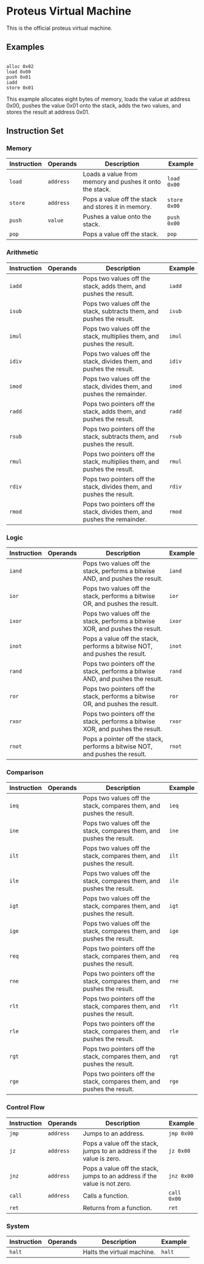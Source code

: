 # Proteus Virtual Machine

This is the official proteus virtual machine.

## Examples
```

alloc 0x02
load 0x00
push 0x01
iadd
store 0x01

```

This example allocates eight bytes of memory, loads the value at address 0x00, pushes the value 0x01 onto the stack, adds the two values, and stores the result at address 0x01.

## Instruction Set

### Memory

| Instruction | Operands  | Description                                             | Example      |
|-------------|-----------|---------------------------------------------------------|--------------|
| `load`      | `address` | Loads a value from memory and pushes it onto the stack. | `load 0x00`  |
| `store`     | `address` | Pops a value off the stack and stores it in memory.     | `store 0x00` |
| `push`      | `value`   | Pushes a value onto the stack.                          | `push 0x00`  |
| `pop`       |           | Pops a value off the stack.                             | `pop`        |
### Arithmetic

| Instruction | Operands | Description                                                              | Example |
|-------------|----------|--------------------------------------------------------------------------|---------|
| `iadd`      |          | Pops two values off the stack, adds them, and pushes the result.         | `iadd`  |
| `isub`      |          | Pops two values off the stack, subtracts them, and pushes the result.    | `isub`  |
| `imul`      |          | Pops two values off the stack, multiplies them, and pushes the result.   | `imul`  |
| `idiv`      |          | Pops two values off the stack, divides them, and pushes the result.      | `idiv`  |
| `imod`      |          | Pops two values off the stack, divides them, and pushes the remainder.   | `imod`  |
| `radd`      |          | Pops two pointers off the stack, adds them, and pushes the result.       | `radd`  |
| `rsub`      |          | Pops two pointers off the stack, subtracts them, and pushes the result.  | `rsub`  |
| `rmul`      |          | Pops two pointers off the stack, multiplies them, and pushes the result. | `rmul`  |
| `rdiv`      |          | Pops two pointers off the stack, divides them, and pushes the result.    | `rdiv`  |
| `rmod`      |          | Pops two pointers off the stack, divides them, and pushes the remainder. | `rmod`  |

### Logic

| Instruction | Operands | Description                                                                     | Example |
|-------------|----------|---------------------------------------------------------------------------------|---------|
| `iand`      |          | Pops two values off the stack, performs a bitwise AND, and pushes the result.   | `iand`  |
| `ior`       |          | Pops two values off the stack, performs a bitwise OR, and pushes the result.    | `ior`   |
| `ixor`      |          | Pops two values off the stack, performs a bitwise XOR, and pushes the result.   | `ixor`  |
| `inot`      |          | Pops a value off the stack, performs a bitwise NOT, and pushes the result.      | `inot`  |
| `rand`      |          | Pops two pointers off the stack, performs a bitwise AND, and pushes the result. | `rand`  |
| `ror`       |          | Pops two pointers off the stack, performs a bitwise OR, and pushes the result.  | `ror`   |
| `rxor`      |          | Pops two pointers off the stack, performs a bitwise XOR, and pushes the result. | `rxor`  |
| `rnot`      |          | Pops a pointer off the stack, performs a bitwise NOT, and pushes the result.    | `rnot`  |

### Comparison

| Instruction | Operands | Description                                                            | Example |
|-------------|----------|------------------------------------------------------------------------|---------|
| `ieq`       |          | Pops two values off the stack, compares them, and pushes the result.   | `ieq`   |
| `ine`       |          | Pops two values off the stack, compares them, and pushes the result.   | `ine`   |
| `ilt`       |          | Pops two values off the stack, compares them, and pushes the result.   | `ilt`   |
| `ile`       |          | Pops two values off the stack, compares them, and pushes the result.   | `ile`   |
| `igt`       |          | Pops two values off the stack, compares them, and pushes the result.   | `igt`   |
| `ige`       |          | Pops two values off the stack, compares them, and pushes the result.   | `ige`   |
| `req`       |          | Pops two pointers off the stack, compares them, and pushes the result. | `req`   |
| `rne`       |          | Pops two pointers off the stack, compares them, and pushes the result. | `rne`   |
| `rlt`       |          | Pops two pointers off the stack, compares them, and pushes the result. | `rlt`   |
| `rle`       |          | Pops two pointers off the stack, compares them, and pushes the result. | `rle`   |
| `rgt`       |          | Pops two pointers off the stack, compares them, and pushes the result. | `rgt`   |
| `rge`       |          | Pops two pointers off the stack, compares them, and pushes the result. | `rge`   |

### Control Flow

| Instruction | Operands  | Description                                                               | Example     |
|-------------|-----------|---------------------------------------------------------------------------|-------------|
| `jmp`       | `address` | Jumps to an address.                                                      | `jmp 0x00`  |
| `jz`        | `address` | Pops a value off the stack, jumps to an address if the value is zero.     | `jz 0x00`   |
| `jnz`       | `address` | Pops a value off the stack, jumps to an address if the value is not zero. | `jnz 0x00`  |
| `call`      | `address` | Calls a function.                                                         | `call 0x00` |
| `ret`       |           | Returns from a function.                                                  | `ret`       |

### System

| Instruction | Operands | Description                | Example |
|-------------|----------|----------------------------|---------|
| `halt`      |          | Halts the virtual machine. | `halt`  |













